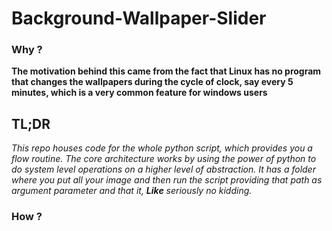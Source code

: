 # Background-Wallpaper-Slider

### Why ?
__The motivation behind this came from the fact that Linux has no program that changes the wallpapers during the cycle of clock, say every 5 minutes, which is a very common feature for windows users__

## TL;DR
*This repo houses code for the whole python script, which provides you a flow routine. The core architecture works by using the power of python to do system level operations on a higher level of abstraction. It has a folder where you put all your image and then run the script providing that path as argument parameter and that it, __Like__ seriously no kidding.*

### How ?
